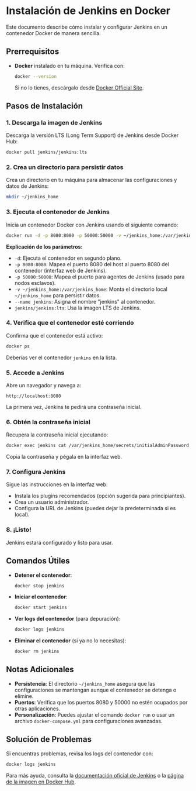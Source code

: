 # Instalación de Jenkins en Docker

Este documento describe cómo instalar y configurar Jenkins en un contenedor Docker de manera sencilla.

## Prerrequisitos

- **Docker** instalado en tu máquina. Verifica con:
  ```bash
  docker --version
  ```
  Si no lo tienes, descárgalo desde [Docker Official Site](https://docs.docker.com/get-docker/).

## Pasos de Instalación

### 1. Descarga la imagen de Jenkins
Descarga la versión LTS (Long Term Support) de Jenkins desde Docker Hub:
```bash
docker pull jenkins/jenkins:lts
```

### 2. Crea un directorio para persistir datos
Crea un directorio en tu máquina para almacenar las configuraciones y datos de Jenkins:
```bash
mkdir ~/jenkins_home
```

### 3. Ejecuta el contenedor de Jenkins
Inicia un contenedor Docker con Jenkins usando el siguiente comando:
```bash
docker run -d -p 8080:8080 -p 50000:50000 -v ~/jenkins_home:/var/jenkins_home --name jenkins jenkins/jenkins:lts
```
**Explicación de los parámetros:**
- `-d`: Ejecuta el contenedor en segundo plano.
- `-p 8080:8080`: Mapea el puerto 8080 del host al puerto 8080 del contenedor (interfaz web de Jenkins).
- `-p 50000:50000`: Mapea el puerto para agentes de Jenkins (usado para nodos esclavos).
- `-v ~/jenkins_home:/var/jenkins_home`: Monta el directorio local `~/jenkins_home` para persistir datos.
- `--name jenkins`: Asigna el nombre "jenkins" al contenedor.
- `jenkins/jenkins:lts`: Usa la imagen LTS de Jenkins.

### 4. Verifica que el contenedor esté corriendo
Confirma que el contenedor está activo:
```bash
docker ps
```
Deberías ver el contenedor `jenkins` en la lista.

### 5. Accede a Jenkins
Abre un navegador y navega a:
```
http://localhost:8080
```
La primera vez, Jenkins te pedirá una contraseña inicial.

### 6. Obtén la contraseña inicial
Recupera la contraseña inicial ejecutando:
```bash
docker exec jenkins cat /var/jenkins_home/secrets/initialAdminPassword
```
Copia la contraseña y pégala en la interfaz web.

### 7. Configura Jenkins
Sigue las instrucciones en la interfaz web:
- Instala los plugins recomendados (opción sugerida para principiantes).
- Crea un usuario administrador.
- Configura la URL de Jenkins (puedes dejar la predeterminada si es local).

### 8. ¡Listo!
Jenkins estará configurado y listo para usar.

## Comandos Útiles

- **Detener el contenedor**:
  ```bash
  docker stop jenkins
  ```
- **Iniciar el contenedor**:
  ```bash
  docker start jenkins
  ```
- **Ver logs del contenedor** (para depuración):
  ```bash
  docker logs jenkins
  ```
- **Eliminar el contenedor** (si ya no lo necesitas):
  ```bash
  docker rm jenkins
  ```

## Notas Adicionales

- **Persistencia**: El directorio `~/jenkins_home` asegura que las configuraciones se mantengan aunque el contenedor se detenga o elimine.
- **Puertos**: Verifica que los puertos 8080 y 50000 no estén ocupados por otras aplicaciones.
- **Personalización**: Puedes ajustar el comando `docker run` o usar un archivo `docker-compose.yml` para configuraciones avanzadas.

## Solución de Problemas

Si encuentras problemas, revisa los logs del contenedor con:
```bash
docker logs jenkins
```

Para más ayuda, consulta la [documentación oficial de Jenkins](https://www.jenkins.io/doc/) o la [página de la imagen en Docker Hub](https://hub.docker.com/r/jenkins/jenkins).